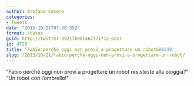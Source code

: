 ```yaml
---
author: Stefano Cecere
categories:
- Tweets
date: "2013-10-21T07:38:35Z"
format: status
guid: http://twitter-392178081462771712-post
id: 4725
title: “Fabio perché oggi non provi a progettare un robot&#8230;
slug: /2013/10/21/fabio-perche-oggi-non-provi-a-progettare-un-robot/
---
```


“Fabio perché oggi non provi a progettare un robot resisteste alla pioggia?” “Un robot con l’ombrello!”